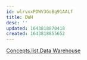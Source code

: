 ```yaml
---
id: wlrvxxPOWV3GoBg91AALf
title: DWH
desc: ''
updated: 1643818870418
created: 1643818855652
---
```


[Concepts.list.Data Warehouse](../Concepts/List/Data%20Warehouse.md)